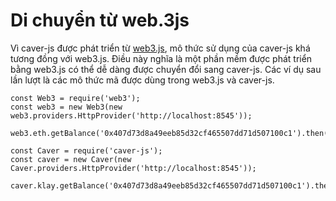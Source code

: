 # Di chuyển từ web.3js

Vì caver-js được phát triển từ [web3.js](https://github.com/ethereum/web3.js/), mô thức sử dụng của caver-js khá tương đồng với web3.js. Điều này nghĩa là một phần mềm được phát triển bằng web3.js có thể dễ dàng được chuyển đổi sang caver-js. Các ví dụ sau lần lượt là các mô thức mã được dùng trong web3.js và caver-js.

```text
const Web3 = require('web3');
const web3 = new Web3(new web3.providers.HttpProvider('http://localhost:8545'));

web3.eth.getBalance('0x407d73d8a49eeb85d32cf465507dd71d507100c1').then(console.log)
```

```text
const Caver = require('caver-js');
const caver = new Caver(new Caver.providers.HttpProvider('http://localhost:8545'));

caver.klay.getBalance('0x407d73d8a49eeb85d32cf465507dd71d507100c1').then(console.log)
```
